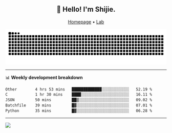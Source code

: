 <h2 align="center">👋 Hello! I'm Shijie.</h2>
<p align="center">
  <a href="https://xu-shi-jie.github.io"> Homepage</a> •
  <a href="https://onodalab.ees.hokudai.ac.jp"> Lab </a>
</p>

![Snake animation](https://github.com/xu-shi-jie/xu-shi-jie/blob/output/github-snake.svg)


-------

📊 **Weekly development breakdown**
<!--START_SECTION:waka-->

```txt
Other        4 hrs 53 mins   █████████████░░░░░░░░░░░░   52.19 %
C            1 hr 30 mins    ████░░░░░░░░░░░░░░░░░░░░░   16.11 %
JSON         50 mins         ██▒░░░░░░░░░░░░░░░░░░░░░░   09.02 %
Batchfile    39 mins         █▓░░░░░░░░░░░░░░░░░░░░░░░   07.01 %
Python       35 mins         █▓░░░░░░░░░░░░░░░░░░░░░░░   06.28 %
```

<!--END_SECTION:waka-->

-------
![](https://komarev.com/ghpvc/?username=xu-shi-jie&style=flat-square&color=blue) 
